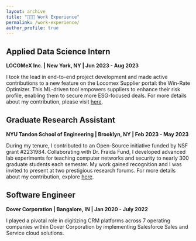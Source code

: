 ```yaml
---
layout: archive
title: "👩🏻‍💻 Work Experience"
permalink: /work-experience/
author_profile: true
---
```

## Applied Data Science Intern
**LOCOMeX Inc. | New York, NY | Jun 2023 - Aug 2023**

I took the lead in end-to-end project development and made active contributions to a new feature on the Locomex Supplier portal: the Win-Rate Optimizer. This ML-driven tool empowers suppliers to enhance their risk profile, enabling them to secure more ESG-focused deals. For more details about my contribution, please visit [here](https://locomexgroup.com/Best-Supplier-Diversity-Program-Management/).

## Graduate Research Assistant
**NYU Tandon School of Engineering | Brooklyn, NY | Feb 2023 - May 2023**

During my tenure, I contributed to an Open-Source initiative funded by NSF grant #2231984. Collaborating with Dr. Fraida Fund, I developed advanced lab experiments for teaching computer networks and security to nearly 300 graduate students each semester. My work gained recognition and I was invited to present at two prestigious research forums. For more details about my contribution, explore [here](https://teaching-on-testbeds.github.io/resources/).

## Software Engineer
**Dover Corporation | Bangalore, IN | Jan 2020 - July 2022**

I played a pivotal role in digitizing CRM platforms across 7 operating companies within Dover Corporation by implementing Salesforce Sales and Service cloud solutions.


